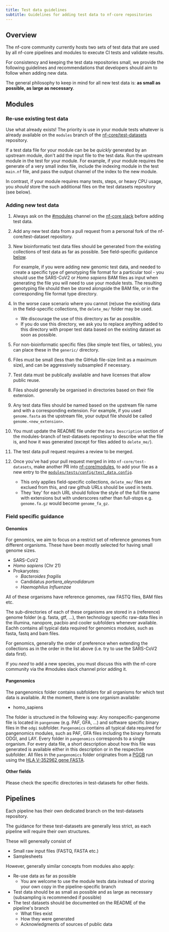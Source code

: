 ```yaml
---
title: Test data guidelines
subtitle: Guidelines for adding test data to nf-core repositories
---
```


## Overview

The nf-core community currently hosts two sets of test data that are used by all nf-core pipelines and modules to execute CI tests and validate results.

For consistency and keeping the test data repositories small, we provide the following guidelines and recommendations that developers should aim to follow when adding new data.

The general philosophy to keep in mind for all new test data is: **as small as possible, as large as necessary**.

## Modules

### Re-use existing test data

Use what already exists! The priority is use in your module tests whatever is already available on the `modules` branch of the [nf-core/test-datasets](https://github.com/nf-core/test-datasets) repository.

If a test data file for your module can be be _quickly_ generated by an upstream module, don't add the input file to the test data. Run the upstream module in the test for your module.
For example, if your module requires the generate of a very small index file, include the indexing module in the test `main.nf` file, and pass the output channel of the index to the new module.

In contrast, if your module requires many tests, steps, or heavy CPU usage, you _should_ store the such additional files on the test datasets repository (see below).

### Adding new test data

1. Always ask on the [#modules](https://nfcore.slack.com/channels/modules) channel on the [nf-core slack](https://nf-co.re/join/slack) before adding test data.

2. Add any new test data from a pull request from a personal fork of the nf-core/test-dataset repository.

3. New bioinformatic test data files should be generated from the existing collections of test data as far as possible. See field-specific guidance [below](#field-specific-guidance).

   For example, if you were adding new genomic test data, and needed to create a specific type of genotyping file format for a particular tool - you should use the SARS-CoV2 or _Homo sapiens_ BAM files as input when generating the file you will need to use your module tests. The resulting genotyping file should then be stored alongside the BAM file, or in the corresponding file format type directory.

4. In the worse case scenario where you cannot (re)use the exisiting data in the field-specific collections, the `delete_me/` folder may be used.

   - We discourage the use of this directory as far as possible.
   - If you do use this directory, we ask you to replace anything added to this directory with proper test data based on the existing dataset as soon as possible.

5. For non-bioinformatic specific files (like simple text files, or tables), you can place these in the `generic/` directory.

6. Files must be small (less than the GitHub file-size limit as a maximum size), and can be aggressively subsampled if necessary.

7. Test data must be publically available and have licenses that allow public reuse.

8. Files should generally be organised in directories based on their file extension.

9. Any test data files should be named based on the upstream file name and with a corresponding extension. For example, if you used `genome.fasta` as the upstream file, your output file should be called `genome.<new_extension>`.

10. You must update the README file under the `Data Description` section of the modules-branch of test-datasets repostiroy to describe what the file is, and how it was generated (except for files added to `delete_me/`).

11. The test data pull request requires a review to be merged.

12. Once you've had your pull request merged in into `nf-core/test-datasets`, make another PR into [nf-core/modules](https://github.com/nf-core/modules), to add your file as a new entry to the [`modules/tests/config/test_data.config`](https://github.com/nf-core/modules/blob/master/tests/config/test_data.config).

    - This only applies field-specific collections, `delete_me/` files are exclued from this, and raw github URLs should be used in tests.
    - They 'key' for each URL should follow the style of the full file name with extensions but with underscores rather than full-stops e.g. `genome.fa.gz` would become `genome_fa_gz`.

### Field specific guidance

#### Genomics

For genomics, we aim to focus on a restrict set of reference genomes from different organisms.
These have been mostly selected for having small genome sizes.

- SARS-CoV2
- _Homo sapiens_ (Chr 21)
- Prokaryotes:
  - _Bacteroides fragilis_
  - Candidatus _portiera_aleyrodidarum_
  - _Haemophilus Influenzae_

All of these organisms have reference genomes, raw FASTQ files, BAM files etc.

The sub-directories of each of these organisms are stored in a (reference) genome folder (e.g. fasta, gtf, ...), then technology specific raw-data files in the illumina, nanopore, pacbio and cooler subfolders whenever available. Eachh contains all typical data required for genomics modules, such as fasta, fastq and bam files.

For genomics, generally the order of preference when extending the collections as in the order in the list above (i.e. try to use the SARS-CoV2 data first).

If you _need_ to add a new species, you must discuss this with the nf-core community via the #modules slack channel prior adding it.

#### Pangenomics

The pangenomics folder contains subfolders for all organisms for which test data is available. At the moment, there is one organism available:

- homo_sapiens

The folder is structured in the following way: Any nonspecific-pangenome file is located in `pangenome` (e.g. PAF, GFA, ...) and software specific binary files in the `odgi` subfolder. `Pangenomics` contains all typical data required for pangenomics modules, such as PAF, GFA files including the binary formats ODGI, and LAY. Every folder in `pangenomics` corresponds to a single organism. For every data file, a short description about how this file was generated is available either in this description or in the respective subfolder. All files in the `pangenomics` folder originates from a [PGGB](https://github.com/pangenome/pggb) run using the [HLA V-352962 gene FASTA](https://github.com/pangenome/pggb/blob/master/data/HLA/V-352962.fa.gz).

#### Other fields

Please check the specific directories in test-datasets for other fields.

## Pipelines

Each pipeline has their own dedicated branch on the test-datasets repository.

The guidance for these test-datasets are generally less strict, as each pipeline will require their own structures.

These will genereally consist of

- Small raw input files (FASTQ, FASTA etc.)
- Samplesheets

However, generally similar concepts from modules also apply:

- Re-use data as far as possible
  - You are welcome to use the module tests data instead of storing your own copy in the pipeline-specific branch
- Test data should be as small as possible and as large as necessary (subsampling is recommended if possible)
- The test datasets should be documented on the README of the pipeline's branch
  - What files exist
  - How they were generated
  - Acknowledgments of sources of public data
